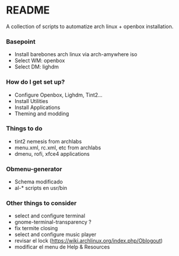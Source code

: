 # README #

A collection of scripts to automatize arch linux + openbox installation.

### Basepoint ###

* Install barebones arch linux via arch-amywhere iso
* Select WM: openbox
* Select DM: lighdm

### How do I get set up? ###

* Configure Openbox, Lighdm, Tint2...
* Install Utilities
* Install Applications
* Theming and modding

### Things to do ###

* tint2 nemesis from archlabs
* menu.xml, rc.xml, etc from archlabs
* dmenu, rofi, xfce4 applications

### Obmenu-generator
* Schema modificado
* al-* scripts en usr/bin

### Other things to consider ###

* select and configure terminal
* gnome-terminal-transparency ?
* fix termite closing
* select and configure music player
* revisar el lock (https://wiki.archlinux.org/index.php/Oblogout)
* modificar el menu de Help & Resources